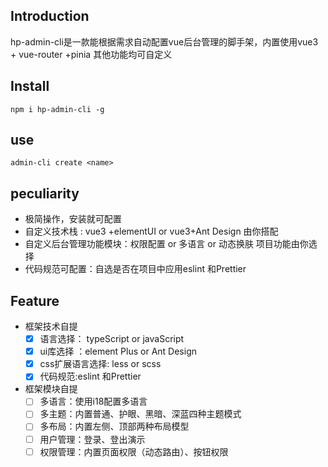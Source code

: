 ## Introduction

hp-admin-cli是一款能根据需求自动配置vue后台管理的脚手架，内置使用vue3 + vue-router +pinia 其他功能均可自定义

## Install

```
npm i hp-admin-cli -g
```

## use

```
admin-cli create <name>
```

## peculiarity

- 极简操作，安装就可配置
- 自定义技术栈 :  vue3 +elementUI or vue3+Ant Design 由你搭配
- 自定义后台管理功能模块：权限配置 or 多语言 or 动态换肤 项目功能由你选择
- 代码规范可配置：自选是否在项目中应用eslint 和Prettier 

## Feature

- 框架技术自提
  - [x] 语言选择： typeScript or javaScript
  - [x] ui库选择 ：element Plus or Ant Design
  - [x] css扩展语言选择: less or scss
  - [x] 代码规范:eslint 和Prettier
- 框架模块自提
  - [ ] 多语言：使用i18配置多语言
  - [ ] 多主题：内置普通、护眼、黑暗、深蓝四种主题模式
  - [ ] 多布局：内置左侧、顶部两种布局模型
  - [ ] 用户管理：登录、登出演示
  - [ ] 权限管理：内置页面权限（动态路由）、按钮权限
